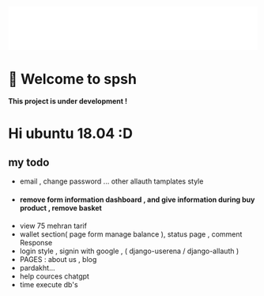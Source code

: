 [![spsh banner](./images/logo/logo-no-background.png)](https://opozex.com)
# 👋 Welcome to spsh

<h4>This project is under development !</h4>
<h1>Hi ubuntu 18.04 :D</h1>
<h2>my todo</h2>
<ul>
    <li>email , change password ... other allauth tamplates style</li>
    <li><h4>remove form information dashboard , and give information during buy product , remove basket</h4></li>
    <li>view  75 mehran tarif</li>
    <li>wallet section( page form manage balance ), status page , comment Response</li>
    <li>login style , signin with google , ( django-userena / django-allauth )</li>
    <li>PAGES  : about us , blog</li>
    <li> pardakht... </li> 
    <li> help cources chatgpt</li>
    <li>time execute db's</li>
</ul>